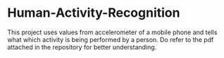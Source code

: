 # Human-Activity-Recognition
This project uses values from accelerometer of a mobile phone and tells what which activity is being performed by a person. Do refer to the pdf attached in the repository for better understanding.
